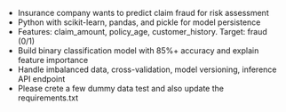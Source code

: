 
- Insurance company wants to predict claim fraud for risk assessment
- Python with scikit-learn, pandas, and pickle for model persistence
- Features: claim_amount, policy_age, customer_history. Target: fraud (0/1)
- Build binary classification model with 85%+ accuracy and explain feature importance
- Handle imbalanced data, cross-validation, model versioning, inference API endpoint
- Please crete a few dummy data test and also update the requirements.txt